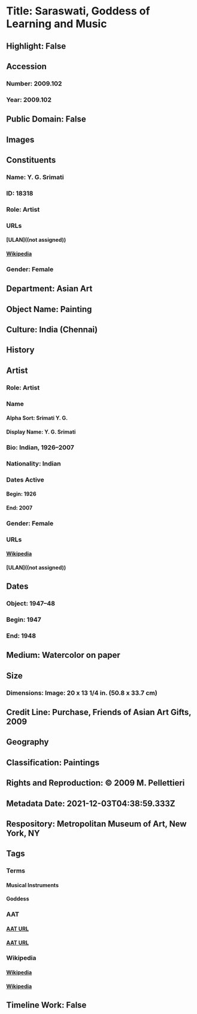 # Title: Saraswati, Goddess of Learning and Music
## Highlight: False
## Accession
### Number: 2009.102
### Year: 2009.102
## Public Domain: False
## Images
## Constituents
### Name: Y. G. Srimati
### ID: 18318
### Role: Artist
### URLs
#### [ULAN]((not assigned))
#### [Wikipedia](https://www.wikidata.org/wiki/Q50414311)
### Gender: Female
## Department: Asian Art
## Object Name: Painting
## Culture: India (Chennai)
## History
## Artist
### Role: Artist
### Name
#### Alpha Sort: Srimati Y. G.
#### Display Name: Y. G. Srimati
### Bio: Indian, 1926–2007
### Nationality: Indian
### Dates Active
#### Begin: 1926
#### End: 2007
### Gender: Female
### URLs
#### [Wikipedia](https://www.wikidata.org/wiki/Q50414311)
#### [ULAN]((not assigned))
## Dates
### Object: 1947–48
### Begin: 1947
### End: 1948
## Medium: Watercolor on paper
## Size
### Dimensions: Image: 20 x 13 1/4 in. (50.8 x 33.7 cm)
## Credit Line: Purchase, Friends of Asian Art Gifts, 2009
## Geography
## Classification: Paintings
## Rights and Reproduction: © 2009 M. Pellettieri
## Metadata Date: 2021-12-03T04:38:59.333Z
## Respository: Metropolitan Museum of Art, New York, NY
## Tags
### Terms
#### Musical Instruments
#### Goddess
### AAT
#### [AAT URL](http://vocab.getty.edu/page/aat/300041620)
#### [AAT URL](http://vocab.getty.edu/page/aat/300343852)
### Wikipedia
#### [Wikipedia]()
#### [Wikipedia]()
## Timeline Work: False